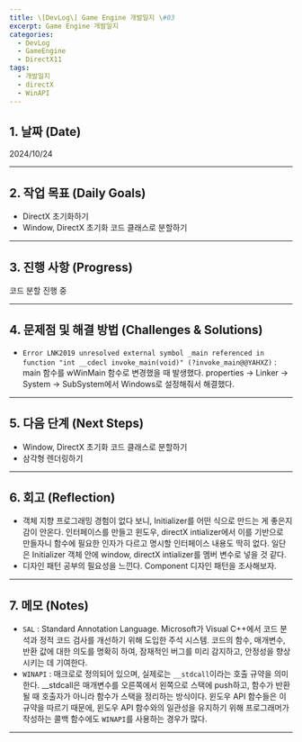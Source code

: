 ```yaml
---
title: \[DevLog\] Game Engine 개발일지 \#03
excerpt: Game Engine 개발일지
categories:
  - DevLog
  - GameEngine
  - DirectX11
tags:
  - 개발일지
  - directX
  - WinAPI
---
```

## 1. 날짜 (Date)

2024/10/24

---

## 2. 작업 목표 (Daily Goals)

- DirectX 초기화하기
- Window, DirectX 초기화 코드 클래스로 분할하기

---

## 3. 진행 사항 (Progress)

코드 분할 진행 중

---

## 4. 문제점 및 해결 방법 (Challenges & Solutions)

- `Error LNK2019 unresolved external symbol _main referenced in function "int __cdecl invoke_main(void)" (?invoke_main@@YAHXZ)` : main 함수를 wWinMain 함수로 변경했을 때 발생했다. properties -> Linker -> System -> SubSystem에서 Windows로 설정해줘서 해결했다.

---

## 5. 다음 단계 (Next Steps)

- Window, DirectX 초기화 코드 클래스로 분할하기
- 삼각형 렌더링하기

---

## 6. 회고 (Reflection)

- 객체 지향 프로그래밍 경험이 없다 보니, Initializer를 어떤 식으로 만드는 게 좋은지 감이 안온다. 인터페이스를 만들고 윈도우, directX intializer에서 이를 기반으로 만들자니 함수에 필요한 인자가 다르고 명시할 인터페이스 내용도 딱히 없다. 일단은 Initializer 객체 안에 window, directX intializer를 멤버 변수로 넣을 것 같다.
- 디자인 패턴 공부의 필요성을 느낀다. Component 디자인 패턴을 조사해보자.

---

## 7. 메모 (Notes)

- `SAL` : Standard Annotation Language. Microsoft가 Visual C++에서 코드 분석과 정적 코드 검사를 개선하기 위해 도입한 주석 시스템. 코드의 함수, 매개변수, 반환 값에 대한 의도를 명확히 하여, 잠재적인 버그를 미리 감지하고, 안정성을 향상시키는 데 기여한다. 
- `WINAPI` : 매크로로 정의되어 있으며, 실제로는 `__stdcall`이라는 호출 규약을 의미한다. \_\_stdcall은 매개변수를 오른쪽에서 왼쪽으로 스택에 push하고, 함수가 반환될 때 호출자가 아니라 함수가 스택을 정리하는 방식이다. 윈도우 API 함수들은 이 규약을 따르기 때문에, 윈도우 API 함수와의 일관성을 유지하기 위해 프로그래머가 작성하는 콜백 함수에도 `WINAPI`를 사용하는 경우가 많다.

---

